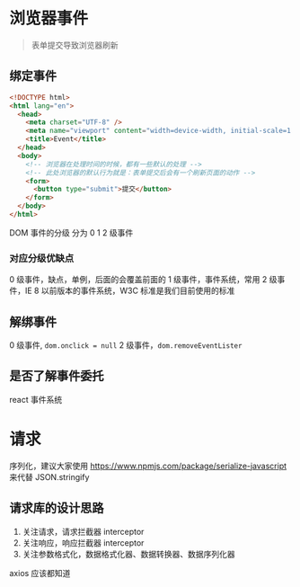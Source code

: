 # 浏览器事件

> 表单提交导致浏览器刷新

## 绑定事件

```html
<!DOCTYPE html>
<html lang="en">
  <head>
    <meta charset="UTF-8" />
    <meta name="viewport" content="width=device-width, initial-scale=1.0" />
    <title>Event</title>
  </head>
  <body>
    <!-- 浏览器在处理时间的时候，都有一些默认的处理 -->
    <!-- 此处浏览器的默认行为就是：表单提交后会有一个刷新页面的动作 -->
    <form>
      <button type="submit">提交</button>
    </form>
  </body>
</html>
```

DOM 事件的分级
分为 0 1 2 级事件

### 对应分级优缺点

0 级事件，缺点，单例，后面的会覆盖前面的
1 级事件，事件系统，常用
2 级事件，IE 8 以前版本的事件系统，W3C 标准是我们目前使用的标准

## 解绑事件

0 级事件, `dom.onclick = null`
2 级事件，`dom.removeEventLister`

## 是否了解事件委托

react 事件系统

# 请求

序列化，建议大家使用 https://www.npmjs.com/package/serialize-javascript 来代替 JSON.stringify

## 请求库的设计思路

1. 关注请求，请求拦截器 interceptor
2. 关注响应，响应拦截器 interceptor
3. 关注参数格式化，数据格式化器、数据转换器、数据序列化器

axios 应该都知道
